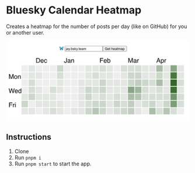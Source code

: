 # Bluesky Calendar Heatmap

Creates a heatmap for the number of posts per day (like on GitHub) for you or another user.

<img src="public/screenshot.png">

## Instructions

1. Clone
2. Run `pnpm i`
3. Run `pnpm start` to start the app.
